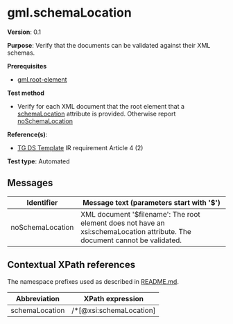 # gml.schemaLocation

**Version**: 0.1

**Purpose**: Verify that the documents can be validated against their XML schemas.

**Prerequisites**

* [gml.root-element](gml.root-element.md)

**Test method**

* Verify for each XML document that the root element that a [schemaLocation](#) attribute is provided. Otherwise report [noSchemaLocation](#noSchemaLocation)

**Reference(s)**: 

* [TG DS Template](README.md#ref_TG_DS_tmpl) IR requirement Article 4 (2)

**Test type**: Automated

## Messages

Identifier  |  Message text (parameters start with '$')
---------------------------------------------------------- | -------------------------------------------------------------------------
noSchemaLocation <a name="noSchemaLocation"/>  |  XML document '$filename':  The root element does not have an xsi:schemaLocation attribute. The document cannot be validated.

## Contextual XPath references

The namespace prefixes used as described in [README.md](README.md#namespaces).

Abbreviation                                               |  XPath expression
---------------------------------------------------------- | -------------------------------------------------------------------------
schemaLocation <a name="schemaLocation"></a>   | /*[@xsi:schemaLocation]